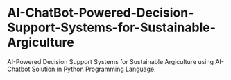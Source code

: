 # AI-ChatBot-Powered-Decision-Support-Systems-for-Sustainable-Argiculture
AI-Powered Decision Support Systems for Sustainable Argiculture using AI-Chatbot Solution in Python Programming Language.
